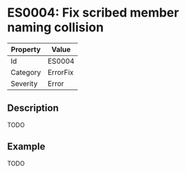 # ES0004: Fix scribed member naming collision

| Property | Value |
| --- | --- |
| Id | ES0004 |
| Category | ErrorFix |
| Severity | Error |

## Description

TODO

## Example

TODO
